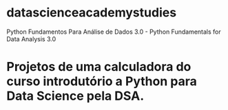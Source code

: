 # datascienceacademystudies
Python Fundamentos Para Análise de Dados 3.0 - Python Fundamentals for Data Analysis 3.0
# Projetos de uma calculadora do curso introdutório a Python para Data Science pela DSA.
